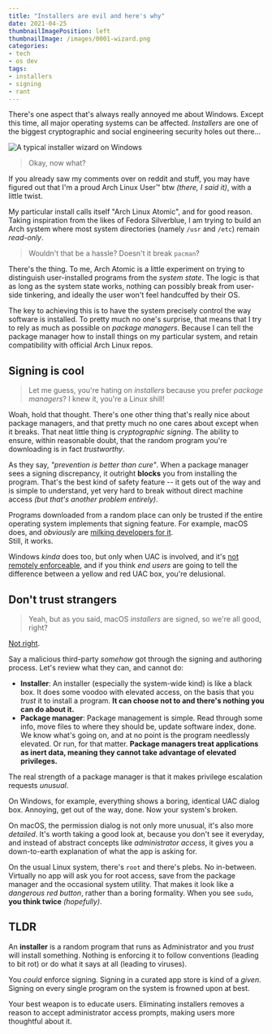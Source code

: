 ```yaml
---
title: "Installers are evil and here's why"
date: 2021-04-25
thumbnailImagePosition: left
thumbnailImage: /images/0001-wizard.png
categories:
- tech
- os dev
tags:
- installers
- signing
- rant
---
```


There's one aspect that's always really annoyed me about Windows. Except this time, all major operating systems can be affected. _Installers_ are one of the biggest cryptographic and social engineering security holes out there...

<!--more-->

![A typical installer wizard on Windows](/images/0001-wizard.png)

> Okay, now what?

If you already saw my comments over on reddit and stuff, you may have figured out that I'm a proud Arch Linux User™ btw _(there, I said it)_, with a little twist.

My particular install calls itself "Arch Linux Atomic", and for good reason. Taking inspiration from the likes of Fedora Silverblue, I am trying to build an Arch system where most system directories (namely `/usr` and `/etc`) remain _read-only_.

> Wouldn't that be a hassle? Doesn't it break `pacman`?

There's the thing. To me, Arch Atomic is a little experiment on trying to distinguish user-installed programs from the _system state_. The logic is that as long as the system state works, nothing can possibly break from user-side tinkering, and ideally the user won't feel handcuffed by their OS.

The key to achieving this is to have the system precisely control the way software is installed. To pretty much no one's surprise, that means that I try to rely as much as possible on _package managers_. Because I can tell the package manager how to install things on my particular system, and retain compatibility with official Arch Linux repos.

## Signing is cool

> Let me guess, you're hating on _installers_ because you prefer _package managers_? I knew it, you're a Linux shill!

Woah, hold that thought. There's one other thing that's really nice about package managers, and that pretty much no one cares about except when it breaks. That neat little thing is _cryptographic signing_. The ability to ensure, within reasonable doubt, that the random program you're downloading is in fact _trustworthy_.

As they say, _"prevention is better than cure"_. When a package manager sees a signing discrepancy, it outright **blocks** you from installing the program. That's the best kind of safety feature -- it gets out of the way and is simple to understand, yet very hard to break without direct machine access _(but that's another problem entirely)_.

Programs downloaded from a random place can only be trusted if the entire operating system implements that signing feature. For example, macOS does, and _obviously_ are [milking developers for it](https://developer.apple.com/documentation/xcode/notarizing_macos_software_before_distribution).  
Still, it works.

Windows _kinda_ does too, but only when UAC is involved, and it's [not remotely enforceable](https://security.stackexchange.com/questions/202409/what-is-the-benefit-of-signing-an-executable-that-is-not-a-driver-on-windows/202412), and if you think _end users_ are going to tell the difference between a yellow and red UAC box, you're delusional.

## Don't trust strangers

> Yeah, but as you said, macOS _installers_ are signed, so we're all good, right?

[Not right](https://www.youtube.com/watch?v=c13g1L8ycIk).

Say a malicious third-party _somehow_ got through the signing and authoring process. Let's review what they can, and cannot do:

- **Installer**: An installer (especially the system-wide kind) is like a black box. It does some voodoo with elevated access, on the basis that you _trust_ it to install a program. **It can choose not to and there's nothing you can do about it.**
- **Package manager**: Package management is simple. Read through some info, move files to where they should be, update software index, done. We know what's going on, and at no point is the program needlessly elevated. Or run, for that matter. **Package managers treat applications as inert data, meaning they cannot take advantage of elevated privileges.**

The real strength of a package manager is that it makes privilege escalation requests _unusual_.

On Windows, for example, everything shows a boring, identical UAC dialog box. Annoying, get out of the way, done. Now your system's broken.

On macOS, the permission dialog is not only more unusual, it's also more _detailed_. It's worth taking a good look at, because you don't see it everyday, and instead of abstract concepts like _administrator access_, it gives you a down-to-earth explanation of what the app is asking for.

On the usual Linux system, there's `root` and there's plebs. No in-between. Virtually no app will ask you for root access, save from the package manager and the occasional system utility. That makes it look like a _dangerous red button_, rather than a boring formality. When you see `sudo`, **you think twice** _(hopefully)_.

## TLDR

An **installer** is a random program that runs as Administrator and you _trust_ will install something. Nothing is enforcing it to follow conventions (leading to bit rot) or do what it says at all (leading to viruses).

You _could_ enforce signing. Signing in a curated app store is kind of a _given_. Signing on every single program on the system is frowned upon at best.

Your best weapon is to educate users. Eliminating installers removes a reason to accept administrator access prompts, making users more thoughtful about it.
